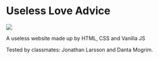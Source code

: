 # Useless Love Advice

<img src="https://media.giphy.com/media/1hqb8LwPS2xCNCpWH8/giphy.gif">

A useless website made up by HTML, CSS and Vanilla JS

Tested by classmates: Jonathan Larsson and Danta Mogrim.
